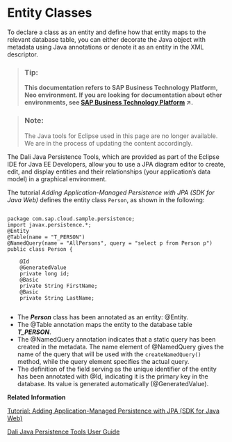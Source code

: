 <!-- loioe64e0e1cbb571014bd7b881f4531ac38 -->

# Entity Classes

To declare a class as an entity and define how that entity maps to the relevant database table, you can either decorate the Java object with metadata using Java annotations or denote it as an entity in the XML descriptor.

> ### Tip:  
> **This documentation refers to SAP Business Technology Platform, Neo environment. If you are looking for documentation about other environments, see [SAP Business Technology Platform](https://help.sap.com/viewer/65de2977205c403bbc107264b8eccf4b/Cloud/en-US/6a2c1ab5a31b4ed9a2ce17a5329e1dd8.html "SAP Business Technology Platform (SAP BTP) is an integrated offering comprised of four technology portfolios: database and data management, application development and integration, analytics, and intelligent technologies. The platform offers users the ability to turn data into business value, compose end-to-end business processes, and build and extend SAP applications quickly.") :arrow_upper_right:.**

> ### Note:  
> The Java tools for Eclipse used in this page are no longer available. We are in the process of updating the content accordingly.

The Dali Java Persistence Tools, which are provided as part of the Eclipse IDE for Java EE Developers, allow you to use a JPA diagram editor to create, edit, and display entities and their relationships \(your application’s data model\) in a graphical environment.



The tutorial *Adding Application-Managed Persistence with JPA \(SDK for Java Web\)* defines the entity class `Person`, as shown in the following:

```

package com.sap.cloud.sample.persistence;
import javax.persistence.*;
@Entity
@Table(name = "T_PERSON")
@NamedQuery(name = "AllPersons", query = "select p from Person p")
public class Person {

	@Id
	@GeneratedValue
	private long id;
	@Basic
	private String FirstName;
	@Basic
	private String LastName;


```

-   The ***Person*** class has been annotated as an entity: @Entity.
-   The @Table annotation maps the entity to the database table ***T\_PERSON***.
-   The @NamedQuery annotation indicates that a static query has been created in the metadata. The name element of @NamedQuery gives the name of the query that will be used with the `createNamedQuery()` method, while the query element specifies the actual query.
-   The definition of the field serving as the unique identifier of the entity has been annotated with @Id, indicating it is the primary key in the database. Its value is generated automatically \(@GeneratedValue\).

**Related Information**  


[Tutorial: Adding Application-Managed Persistence with JPA \(SDK for Java Web\)](tutorial-adding-application-managed-persistence-with-jpa-sdk-for-java-web-e4aeacd.md#loioe4aeacd2bb5710148ee99255136d96a5 "Use JPA to apply application-managed persistence in a simple Java EE web application that manages a list of persons.")

[Dali Java Persistence Tools User Guide](http://www.eclipse.org/webtools/dali/docs/dali_user_guide_2.2.pdf)

